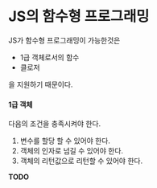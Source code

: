 # JS의 함수형 프로그래밍

JS가 함수형 프로그래밍이 가능한것은

- 1급 객체로서의 함수
- 클로저

을 지원하기 때문이다.



#### 1급 객체

다음의 조건을 충족시켜야 한다.

1. 변수를 할당 할 수 있어야 한다.
2. 객체의 인자로 넘길 수 있어야 한다.
3. 객체의 리턴값으로 리턴할 수 있어야 한다.



**TODO**

